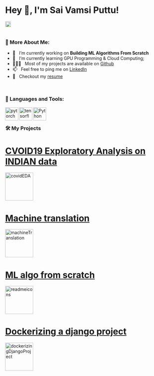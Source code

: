 <!DOCTYPE html>
<html>
  <head>
    <link rel="stylesheet" href="https://github.com/SaiVamsiPuttu/SaiVamsiPuttu/blob/main/main.css">
  </head>
<body>
  <h1> Hey 👋, I'm Sai Vamsi Puttu!</h1>
  <a href='https://www.linkedin.com/in/sai-vamsi/'><img align='left' alt="linkedin" src="https://raw.githubusercontent.com/rahul-jha98/rahul-jha98/561d474902b59c7429ec22bb73e225696c27b202/assets/linkedin.svg" height='18px'/></a>


<br/>
<br/>


  
### 🧐 More About Me:

- 🔭 &nbsp; I’m currently working on **Building ML Algorithms From Scratch**
- 🌱 &nbsp; I’m currently learning GPU Programming & Cloud Computing; 
- 👨🏻‍💻 &nbsp; Most of my projects are available on [Github](https://github.com/SaiVamsiPuttu?tab=repositories)
- 📫 &nbsp; Feel free to ping me on [LinkedIn](https://www.linkedin.com/in/sai-vamsi/)
- 📝 &nbsp; Checkout my [resume](https://drive.google.com/file/d/1ftKUf8SkxUbpTY_y11_oopTYmWDF0_7o/view?usp=sharing)

<br>

### 🔨 Languages and Tools:
<a href="https://pytorch.org/" target="_blank"> <img align="left" src="https://raw.githubusercontent.com/rahul-jha98/github_readme_icons/main/language_and_tools/square/pytorch/pytorch.svg" alt="pytorch" height="42px"/> </a> 
<a href="https://www.tensorflow.org" target="_blank"> <img align="left" src="https://raw.githubusercontent.com/rahul-jha98/github_readme_icons/main/language_and_tools/square/tensorflow/tensorflow.svg" alt="tensorflow" height="42px"/> </a> 
<a href="https://www.python.org" target="_blank"><img align="left" alt="Python" height ="42px" src="https://raw.githubusercontent.com/rahul-jha98/github_readme_icons/main/language_and_tools/square/python/python.svg"></a>

<br>
<br>

### 🛠️ My Projects

<div class="container">
  <a href="https://github.com/SaiVamsiPuttu/COVID19-INDIA-Exploratory-Analysis/blob/main/CVOID19_Exploratory_Analysis_on_INDIA.ipynb" target="_blank">
      <div class="content">
        <h1>CVOID19 Exploratory Analysis on INDIAN data</h1>
      </div>
      <img alt="covidEDA" src="https://user-images.githubusercontent.com/67168573/140637922-91c93792-10c6-458a-a230-bf5cebd951a9.jpg" height="90px">
  </a>
  <a href="https://github.com/SaiVamsiPuttu/machine_translation/blob/main/machine_translation.ipynb" target="_blank">
      <div class="content">
        <h1>Machine translation</h1>
      </div>
      <img alt="machineTranslation" src="https://user-images.githubusercontent.com/67168573/140637815-60dc2620-8d48-461c-83b0-20f4ec08ed01.jpg" height="90px">
  </a>
  <a href="https://github.com/SaiVamsiPuttu/MLAlgorithmsFromScratch/blob/main/ML_Algorithms_From_Scratch.ipynb" target="_blank">
      <div class="content">
        <h1>ML algo from scratch</h1>
      </div>
      <img alt="readmeicons" src="https://user-images.githubusercontent.com/67168573/140638088-f8ec325a-6762-4dd6-b2f1-537932988223.png" height="90px">
  </a>
  <a href="https://github.com/SaiVamsiPuttu/dockerzing_django_project" target="_blank">
      <div class="content">
        <h1>Dockerizing a django project</h1>
      </div>
      <img alt="dockerizingDjangoProject" src="https://user-images.githubusercontent.com/67168573/140638105-88df7485-7205-4f68-869b-7119c5570917.png" height="90px">
  </a>
</div>
  </body>
</html>
